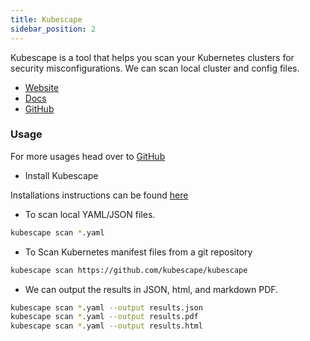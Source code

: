 ```yaml
---
title: Kubescape
sidebar_position: 2
---
```



Kubescape is a tool that helps you scan your Kubernetes clusters for security misconfigurations. We can scan local cluster and config files.

- [Website](https://armosec.io/kubescape)
- [Docs](https://hub.armosec.io/docs)
- [GitHub](https://github.com/kubescape/kubescape)
 
### Usage

For more usages head over to [GitHub](https://github.com/kubescape/kubescape)

- Install Kubescape

Installations instructions can be found [here](https://github.com/kubescape/kubescape#install-on-macos)

- To scan local YAML/JSON files.

```bash
kubescape scan *.yaml
```

- To Scan Kubernetes manifest files from a git repository

```bash
kubescape scan https://github.com/kubescape/kubescape
```

- We can output the results in JSON, html, and markdown PDF.

```bash
kubescape scan *.yaml --output results.json
kubescape scan *.yaml --output results.pdf
kubescape scan *.yaml --output results.html
```